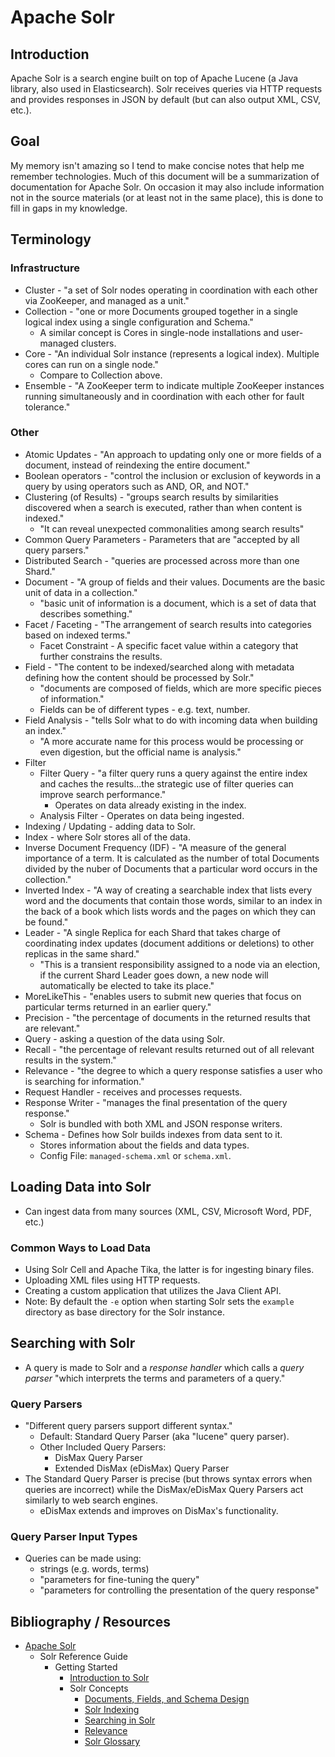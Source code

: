 # Apache Solr

## Introduction
Apache Solr is a search engine built on top of Apache Lucene (a Java library, also used in Elasticsearch). Solr receives queries via HTTP requests and provides responses in JSON by default (but can also output XML, CSV, etc.).

## Goal
My memory isn't amazing so I tend to make concise notes that help me remember technologies. Much of this document will be a summarization of documentation for Apache Solr. On occasion it may also include information not in the source materials (or at least not in the same place), this is done to fill in gaps in my knowledge.

## Terminology

### Infrastructure
- Cluster - "a set of Solr nodes operating in coordination with each other via ZooKeeper, and managed as a unit."
- Collection - "one or more Documents grouped together in a single logical index using a single configuration and Schema."
    - A similar concept is Cores in single-node installations and user-managed clusters.
- Core - "An individual Solr instance (represents a logical index). Multiple cores can run on a single node."
    - Compare to Collection above.
- Ensemble - "A ZooKeeper term to indicate multiple ZooKeeper instances running simultaneously and in coordination with each other for fault tolerance."

### Other
- Atomic Updates - "An approach to updating only one or more fields of a document, instead of reindexing the entire document."
- Boolean operators - "control the inclusion or exclusion of keywords in a query by using operators such as AND, OR, and NOT."
- Clustering (of Results) - "groups search results by similarities discovered when a search is executed, rather than when content is indexed."
    - "It can reveal unexpected commonalities among search results"
- Common Query Parameters - Parameters that are "accepted by all query parsers."
- Distributed Search - "queries are processed across more than one Shard."
- Document - "A group of fields and their values. Documents are the basic unit of data in a collection."
    - "basic unit of information is a document, which is a set of data that describes something."
- Facet / Faceting - "The arrangement of search results into categories based on indexed terms."
    - Facet Constraint - A specific facet value within a category that further constrains the results.
- Field - "The content to be indexed/searched along with metadata defining how the content should be processed by Solr."
    - "documents are composed of fields, which are more specific pieces of information."
    - Fields can be of different types - e.g. text, number.
- Field Analysis - "tells Solr what to do with incoming data when building an index."
    - "A more accurate name for this process would be processing or even digestion, but the official name is analysis."
- Filter
    - Filter Query - "a filter query runs a query against the entire index and caches the results...the strategic use of filter queries can improve search performance."
        - Operates on data already existing in the index.
    - Analysis Filter - Operates on data being ingested.
- Indexing / Updating - adding data to Solr.
- Index - where Solr stores all of the data.
- Inverse Document Frequency (IDF) - "A measure of the general importance of a term. It is calculated as the number of total Documents divided by the nuber of Documents that a  particular word occurs in the collection."
- Inverted Index - "A way of creating a searchable index that lists every word and the documents that contain those words, similar to an index in the back of a book which lists words and the pages on which they can be found."
- Leader - "A single Replica for each Shard that takes charge of coordinating index updates (document additions or deletions) to other replicas in the same shard."
    - "This is a transient responsibility assigned to a node via an election, if the current Shard Leader goes down, a new node will automatically be elected to take its place."
- MoreLikeThis - "enables users to submit new queries that focus on particular terms returned in an earlier query."
- Precision - "the percentage of documents in the returned results that are relevant."
- Query - asking a question of the data using Solr.
- Recall - "the percentage of relevant results returned out of all relevant results in the system."
- Relevance - "the degree to which a query response satisfies a user who is searching for information."
- Request Handler - receives and processes requests.
- Response Writer - "manages the final presentation of the query response."
    - Solr is bundled with both XML and JSON response writers.
- Schema - Defines how Solr builds indexes from data sent to it.
    - Stores information about the fields and data types.
    - Config File: `managed-schema.xml` or `schema.xml`.

## Loading Data into Solr
- Can ingest data from many sources (XML, CSV, Microsoft Word, PDF, etc.)

### Common Ways to Load Data
- Using Solr Cell and Apache Tika, the latter is for ingesting binary files.
- Uploading XML files using HTTP requests.
- Creating a custom application that utilizes the Java Client API.
- Note: By default the `-e` option when starting Solr sets the `example` directory as base directory for the Solr instance.

## Searching with Solr
- A query is made to Solr and a *response handler* which calls a *query parser* "which interprets the terms and parameters of a query."

### Query Parsers
- "Different query parsers support different syntax."
    - Default: Standard Query Parser (aka "lucene" query parser).
    - Other Included Query Parsers:
        - DisMax Query Parser
        - Extended DisMax (eDisMax) Query Parser
- The Standard Query Parser is precise (but throws syntax errors when queries are incorrect) while the DisMax/eDisMax Query Parsers act similarly to web search engines.
    - eDisMax extends and improves on DisMax's functionality.

### Query Parser Input Types
- Queries can be made using:
    - strings (e.g. words, terms)
    - "parameters for fine-tuning the query"
    - "parameters for controlling the presentation of the query response"

## Bibliography / Resources
- [Apache Solr](https://solr.apache.org/)
    - Solr Reference Guide
        - Getting Started
            - [Introduction to Solr](https://solr.apache.org/guide/solr/latest/getting-started/introduction.html)
            - Solr Concepts
                - [Documents, Fields, and Schema Design](https://solr.apache.org/guide/solr/latest/getting-started/documents-fields-schema-design.html)
                - [Solr Indexing](https://solr.apache.org/guide/solr/latest/getting-started/solr-indexing.html)
                - [Searching in Solr](https://solr.apache.org/guide/solr/latest/getting-started/searching-in-solr.html)
                - [Relevance](https://solr.apache.org/guide/solr/latest/getting-started/relevance.html)
                - [Solr Glossary](https://solr.apache.org/guide/solr/latest/getting-started/solr-glossary.html)
